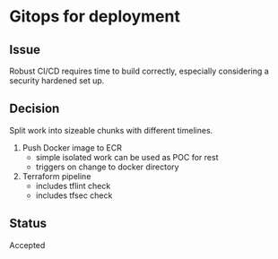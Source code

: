 # Gitops for deployment

## Issue
Robust CI/CD requires time to build correctly, especially considering a security hardened set up.

## Decision
Split work into sizeable chunks with different timelines.
1. Push Docker image to ECR
   - simple isolated work can be used as POC for rest
   - triggers on change to docker directory
2. Terraform pipeline
   - includes tflint check
   - includes tfsec check

## Status
Accepted
